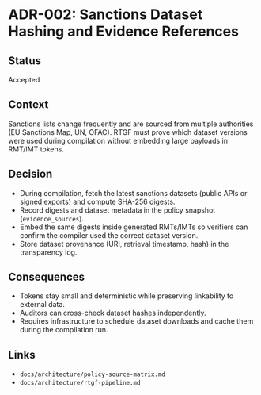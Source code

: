 # ADR-002: Sanctions Dataset Hashing and Evidence References

## Status
Accepted

## Context
Sanctions lists change frequently and are sourced from multiple authorities (EU Sanctions Map, UN, OFAC). RTGF must prove which dataset versions were used during compilation without embedding large payloads in RMT/IMT tokens.

## Decision
- During compilation, fetch the latest sanctions datasets (public APIs or signed exports) and compute SHA-256 digests.
- Record digests and dataset metadata in the policy snapshot (`evidence_sources`).
- Embed the same digests inside generated RMTs/IMTs so verifiers can confirm the compiler used the correct dataset version.
- Store dataset provenance (URI, retrieval timestamp, hash) in the transparency log.

## Consequences
- Tokens stay small and deterministic while preserving linkability to external data.
- Auditors can cross-check dataset hashes independently.
- Requires infrastructure to schedule dataset downloads and cache them during the compilation run.

## Links
- `docs/architecture/policy-source-matrix.md`
- `docs/architecture/rtgf-pipeline.md`
